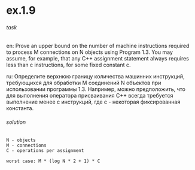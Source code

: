 # ex.1.9

###### task

en: Prove an upper bound on the number of machine instructions
required to process M connections on N objects using Program 1.3. You
may assume, for example, that any C++ assignment statement always
requires less than c instructions, for some fixed constant c.

ru: Определите верхнюю границу количества машинних инструкций,
требующихся для обработки M соединений N объектов при использовании
программы 1.3. Например, можно предположить, что для выполнения
оператора присваивания C++ всегда требуется выполнение менее c
инструкций, где c - некоторая фиксированная константа.

###### solution
```
N - objects
M - connections
C - operations per assignment

worst case: M * (log N * 2 + 1) * C
```
